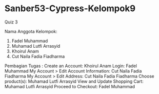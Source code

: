 # Sanber53-Cypress-Kelompok9
Quiz 3

Nama Anggota Kelompok:
1. Fadel Muhammad
2. Muhamad Lutfi Arrasyid
3. Khoirul Anam
4. Cut Naila Fadia Fiadharma

Pembagian Tugas :
Create an Account: Khoirul Anam
Login: Fadel Muhammad
My Account > Edit Account Information: Cut Naila Fadia Fiadharma
My Account > Edit Address: Cut Naila Fadia Fiadharma
Choose product(s): Muhamad Lutfi Arrasyid
View and Update Shopping Cart: Muhamad Lutfi Arrasyid
Proceed to Checkout: Fadel Muhammad